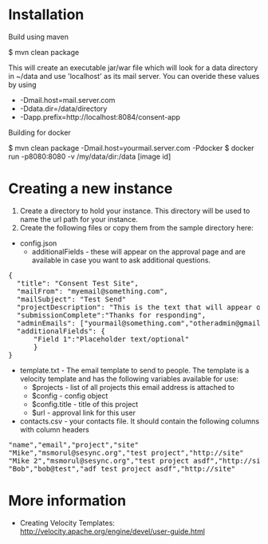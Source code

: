 # Installation

Build using maven

$ mvn clean package

This will create an executable jar/war file which will look for a data directory in ~/data and use 'localhost' as its mail server. You can overide these values by using
* -Dmail.host=mail.server.com
* -Ddata.dir=/data/directory
* -Dapp.prefix=http://localhost:8084/consent-app

Building for docker 

$ mvn clean package -Dmail.host=yourmail.server.com -Pdocker
$ docker run -p8080:8080 -v /my/data/dir:/data [image id]

# Creating a new instance

1. Create a directory to hold your instance. This directory will be used to name the url path for your instance. 
2. Create the following files or copy them from the sample directory here:
* config.json
    * additionalFields - these will appear on the approval page and are available in case you want to ask additional questions.
<pre>
{ 
  "title": "Consent Test Site", 
  "mailFrom": "myemail@something.com", 
  "mailSubject": "Test Send" 
  "projectDescription": "This is the text that will appear on the website. It can contain html and links"
  "submissionComplete":"Thanks for responding",
  "adminEmails": ["yourmail@something.com","otheradmin@gmail.com"]
  "additionalFields": {
      "Field 1":"Placeholder text/optional"
      }
}
</pre>
* template.txt - The email template to send to people. The template is a velocity template and has the following variables available for use:
    * $projects - list of all projects this email address is attached to
    * $config - config object
    * $config.title - title of this project
    * $url - approval link for this user
* contacts.csv - your contacts file. It should contain the following columns with column headers
<pre>
"name","email","project","site"
"Mike","msmorul@sesync.org","test project","http://site"
"Mike 2","msmorul@sesync.org","test project asdf","http://site"
"Bob","bob@test","adf test project asdf","http://site"
</pre>

# More information

* Creating Velocity Templates: http://velocity.apache.org/engine/devel/user-guide.html
